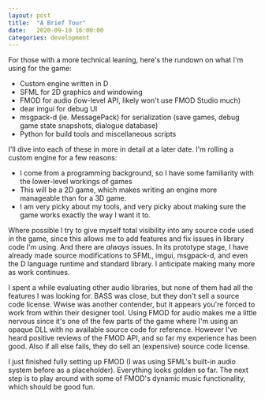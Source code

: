 ```yaml
---
layout: post
title:  "A Brief Tour"
date:   2020-09-10 16:00:00
categories: development
---
```

For those with a more technical leaning, here's the rundown on what I'm using for the game:

- Custom engine written in D
- SFML for 2D graphics and windowing
- FMOD for audio (low-level API, likely won't use FMOD Studio much)
- dear imgui for debug UI
- msgpack-d (ie. MessagePack) for serialization (save games, debug game state snapshots, dialogue database)
- Python for build tools and miscellaneous scripts

I'll dive into each of these in more in detail at a later date. I'm rolling a custom engine for a few reasons:

- I come from a programming background, so I have some familiarity with the lower-level workings of games
- This will be a 2D game, which makes writing an engine more manageable than for a 3D game.
- I am very picky about my tools, and very picky about making sure the game works exactly the way I want it to.

Where possible I try to give myself total visibility into any source code used in the game, since this allows me to add features and fix issues in library code I'm using. And there are *always* issues. In its prototype stage, I have already made source modifications to SFML, imgui, msgpack-d, and even the D language runtime and standard library. I anticipate making many more as work continues.

I spent a while evaluating other audio libraries, but none of them had all the features I was looking for. BASS was close, but they don't sell a source code license. Wwise was another contender, but it appears you're forced to work from within their designer tool. Using FMOD for audio makes me a little nervous since it's one of the few parts of the game where I'm using an opaque DLL with no available source code for reference. However I've heard positive reviews of the FMOD API, and so far my experience has been good. Also if all else fails, they do sell an (expensive) source code license.

I just finished fully setting up FMOD (I was using SFML's built-in audio system before as a placeholder). Everything looks golden so far. The next step is to play around with some of FMOD's dynamic music functionality, which should be good fun.
